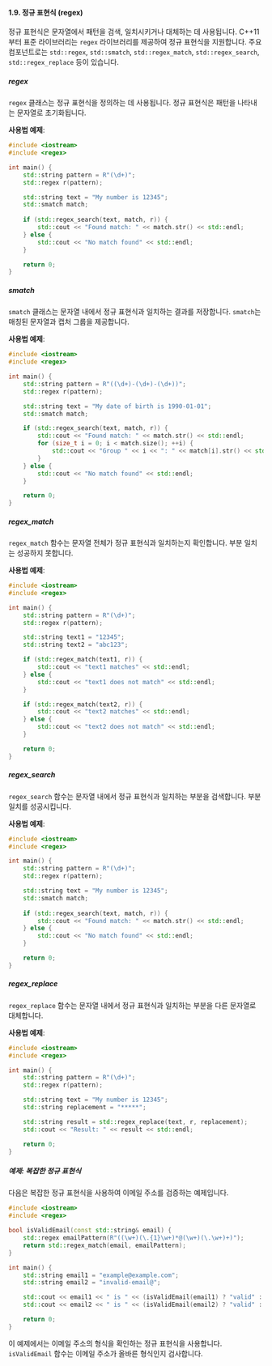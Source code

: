 #### 1.9. 정규 표현식 (regex)

정규 표현식은 문자열에서 패턴을 검색, 일치시키거나 대체하는 데 사용됩니다. C++11부터 표준 라이브러리는 `regex` 라이브러리를 제공하여 정규 표현식을 지원합니다. 주요 컴포넌트로는 `std::regex`, `std::smatch`, `std::regex_match`, `std::regex_search`, `std::regex_replace` 등이 있습니다.

##### regex
`regex` 클래스는 정규 표현식을 정의하는 데 사용됩니다. 정규 표현식은 패턴을 나타내는 문자열로 초기화됩니다.

**사용법 예제**:

```cpp
#include <iostream>
#include <regex>

int main() {
    std::string pattern = R"(\d+)";
    std::regex r(pattern);

    std::string text = "My number is 12345";
    std::smatch match;
    
    if (std::regex_search(text, match, r)) {
        std::cout << "Found match: " << match.str() << std::endl;
    } else {
        std::cout << "No match found" << std::endl;
    }

    return 0;
}
```

##### smatch
`smatch` 클래스는 문자열 내에서 정규 표현식과 일치하는 결과를 저장합니다. `smatch`는 매칭된 문자열과 캡처 그룹을 제공합니다.

**사용법 예제**:

```cpp
#include <iostream>
#include <regex>

int main() {
    std::string pattern = R"((\d+)-(\d+)-(\d+))";
    std::regex r(pattern);

    std::string text = "My date of birth is 1990-01-01";
    std::smatch match;

    if (std::regex_search(text, match, r)) {
        std::cout << "Found match: " << match.str() << std::endl;
        for (size_t i = 0; i < match.size(); ++i) {
            std::cout << "Group " << i << ": " << match[i].str() << std::endl;
        }
    } else {
        std::cout << "No match found" << std::endl;
    }

    return 0;
}
```

##### regex_match
`regex_match` 함수는 문자열 전체가 정규 표현식과 일치하는지 확인합니다. 부분 일치는 성공하지 못합니다.

**사용법 예제**:

```cpp
#include <iostream>
#include <regex>

int main() {
    std::string pattern = R"(\d+)";
    std::regex r(pattern);

    std::string text1 = "12345";
    std::string text2 = "abc123";

    if (std::regex_match(text1, r)) {
        std::cout << "text1 matches" << std::endl;
    } else {
        std::cout << "text1 does not match" << std::endl;
    }

    if (std::regex_match(text2, r)) {
        std::cout << "text2 matches" << std::endl;
    } else {
        std::cout << "text2 does not match" << std::endl;
    }

    return 0;
}
```

##### regex_search
`regex_search` 함수는 문자열 내에서 정규 표현식과 일치하는 부분을 검색합니다. 부분 일치를 성공시킵니다.

**사용법 예제**:

```cpp
#include <iostream>
#include <regex>

int main() {
    std::string pattern = R"(\d+)";
    std::regex r(pattern);

    std::string text = "My number is 12345";
    std::smatch match;
    
    if (std::regex_search(text, match, r)) {
        std::cout << "Found match: " << match.str() << std::endl;
    } else {
        std::cout << "No match found" << std::endl;
    }

    return 0;
}
```

##### regex_replace
`regex_replace` 함수는 문자열 내에서 정규 표현식과 일치하는 부분을 다른 문자열로 대체합니다.

**사용법 예제**:

```cpp
#include <iostream>
#include <regex>

int main() {
    std::string pattern = R"(\d+)";
    std::regex r(pattern);

    std::string text = "My number is 12345";
    std::string replacement = "*****";

    std::string result = std::regex_replace(text, r, replacement);
    std::cout << "Result: " << result << std::endl;

    return 0;
}
```

##### 예제: 복잡한 정규 표현식

다음은 복잡한 정규 표현식을 사용하여 이메일 주소를 검증하는 예제입니다.

```cpp
#include <iostream>
#include <regex>

bool isValidEmail(const std::string& email) {
    std::regex emailPattern(R"((\w+)(\.{1}\w+)*@(\w+)(\.\w+)+)");
    return std::regex_match(email, emailPattern);
}

int main() {
    std::string email1 = "example@example.com";
    std::string email2 = "invalid-email@";

    std::cout << email1 << " is " << (isValidEmail(email1) ? "valid" : "invalid") << std::endl;
    std::cout << email2 << " is " << (isValidEmail(email2) ? "valid" : "invalid") << std::endl;

    return 0;
}
```

이 예제에서는 이메일 주소의 형식을 확인하는 정규 표현식을 사용합니다. `isValidEmail` 함수는 이메일 주소가 올바른 형식인지 검사합니다.
